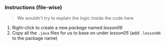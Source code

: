 ### Instructions (file-wise)

> We wouldn't try to explain the logic inside the code here

1. Right-click to create a new *package* named *lesson06*
2. Copy all the `.java` files for us to base on under *lesson05* (add `.lesson06` to the package name)
